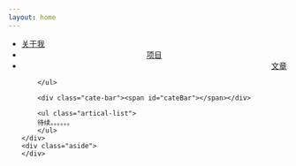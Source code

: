 ```yaml
---
layout: home
---
```


<div class="index-content blog">
    <div class="section">
        <ul class="artical-cate">
            <li class="on"><a href="/"><span>关于我</span></a></li>
			<li style="text-align:center"><a href="/project"><span>项目</span></a></li>
            <li style="text-align:right"><a href="/article"><span>文章</span></a></li>

        </ul>

        <div class="cate-bar"><span id="cateBar"></span></div>

        <ul class="artical-list">
        待续。。。。。。
        </ul>
    </div>
    <div class="aside">
    </div>

</div>

